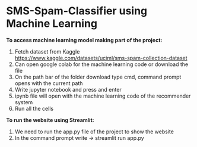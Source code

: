 # SMS-Spam-Classifier using Machine Learning

**To access machine learning model making part of the project:**
1. Fetch dataset from Kaggle https://www.kaggle.com/datasets/uciml/sms-spam-collection-dataset
2. Can open google colab for the machine learning code or download the file
3. On the path bar of the folder download type cmd, command prompt opens with the current path
4. Write jupyter notebook and press and enter
5. ipynb file will open with the machine learning code of the recommender system
6. Run all the cells

**To run the website using Streamlit:**
1. We need to run the app.py file of the project to show the website
2. In the command prompt write -> streamlit run app.py
